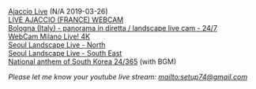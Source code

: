 [Ajaccio Live](https://www.youtube.com/watch?v=sDNHnV4gL6k) (N/A 2019-03-26)  
[LIVE AJACCIO (FRANCE) WEBCAM](https://www.youtube.com/watch?v=6qPuAnOn1H8)  
[Bologna (Italy) - panorama in diretta / landscape live cam - 24/7](https://www.youtube.com/watch?v=K6_qnay-zQU)  
[WebCam Milano Live! 4K](https://www.youtube.com/watch?v=axH1UxsrWmc)  
[Seoul Landscape Live - North](http://www.youtube.com/watch?v=i1YvOuuliTk)  
[Seoul Landscape Live - South East](https://www.youtube.com/watch?v=JOAJlnmcCMY)  
[National anthem of South Korea 24/365](https://www.youtube.com/watch?v=7UgBPJ_QOEY) (with BGM)  

*Please let me know your youtube live stream: [mailto:setup74@gmail.com](mailto:setup74@gmail.com?subject=World%20Landscpae%20Live%20Registration)*

